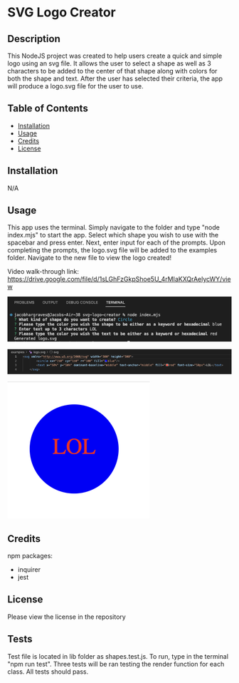 # SVG Logo Creator

## Description

This NodeJS project was created to help users create a quick and simple logo using an svg file.  It allows the user to select a shape as well as 3 characters to be added to the center of that shape along with colors for both the shape and text.  After the user has selected their criteria, the app will produce a logo.svg file for the user to use.

## Table of Contents

- [Installation](#installation)
- [Usage](#usage)
- [Credits](#credits)
- [License](#license)

## Installation

N/A

## Usage

This app uses the terminal.  Simply navigate to the folder and type "node index.mjs" to start the app.  Select which shape you wish to use with the spacebar and press enter.  Next, enter input for each of the prompts.  Upon completing the prompts, the logo.svg file will be added to the examples folder.  Navigate to the new file to view the logo created!

Video walk-through link:
https://drive.google.com/file/d/1sLGhFzGkpShoe5U_4rMIaKXQrAelycWY/view

![Screenshot of app in terminal](./assets/images/svg-terminal.png)

![Screenshot of generated svg file](./assets/images/svg-code.png)

![Screenshot of svg opened in browser](./assets/images/svg-browser.png)

## Credits

npm packages:
- inquirer
- jest

## License

Please view the license in the repository

## Tests

Test file is located in lib folder as shapes.test.js.  To run, type in the terminal "npm run test".  Three tests will be ran testing the render function for each class.  All tests should pass.